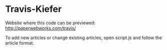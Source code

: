# Travis-Kiefer

Website where this code can be previewed: http://paperwebworks.com/travis/

To add new articles or change existing articles, open script.js and follow the article format.
